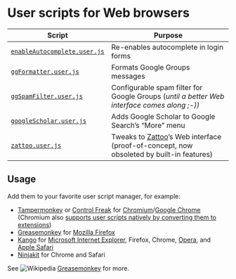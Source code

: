 # User scripts for Web browsers

| Script | Purpose |
|------|---------|
| [`enableAutocomplete.user.js`](enableAutocomplete.user.js) | Re-enables autocomplete in login forms |
| [`ggFormatter.user.js`](ggFormatter.user.js) | Formats Google Groups messages |
| [`ggSpamFilter.user.js`](ggSpamFilter.user.js) | Configurable spam filter for Google Groups (*until a better Web interface comes along ;-))* |
| [`googleScholar.user.js`](googleScholar.user.js) | Adds Google Scholar to Google Search’s “More” menu |
| [`zattoo.user.js`](zattoo.user.js) | Tweaks to [Zattoo](http://zattoo.com/)’s Web interface (proof-of-concept, now obsoleted by built-in features) |

## Usage

Add them to your favorite user script manager, for example:

  - [Tampermonkey](https://chrome.google.com/webstore/detail/tampermonkey/dhdgffkkebhmkfjojejmpbldmpobfkfo)
    or [Control Freak](https://chrome.google.com/webstore/detail/control-freak/jgnchehlaggacipokckdlbdemfeohdhc/)
    for [Chromium](http://www.chromium.org/Home)/[Google Chrome](https://www.google.com/chrome/)
    (Chromium also [supports user scripts natively by converting them to extensions](http://www.chromium.org/developers/design-documents/user-scripts/))
  - [Greasemonkey](https://addons.mozilla.org/en-US/firefox/addon/greasemonkey/) for [Mozilla Firefox](http://getfirefox.com/)
  - [Kango](http://kangoextensions.com/) for [Microsoft Internet Explorer](http://microsoft.com/ie),
    Firefox, Chrome, [Opera](http://www.opera.com/), and [Apple Safari](http://www.apple.com/safari/)
  - [Ninjakit](http://os0x.hatenablog.com/entry/20100612/1276330696) for Chrome and Safari

See ![Wikipedia](https://upload.wikimedia.org/wikipedia/commons/b/b0/Wikipedia-favicon.png) [Greasemonkey](https://en.wikipedia.org/wiki/Greasemonkey) for more.
